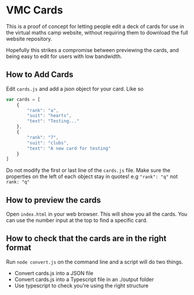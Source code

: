 # VMC Cards

This is a proof of concept for letting people edit a deck of cards for use in the virtual maths camp website, without requiring them to download the full website repository.

Hopefully this strikes a compromise between previewing the cards, and being easy to edit for users with low bandwidth.

## How to Add Cards

Edit ```cards.js``` and add a json object for your card. Like so

```javascript
var cards = [
    {
        "rank": "a",
        "suit": "hearts",
        "text": "Testing..."
    },
    {
        "rank": "7",
        "suit": "clubs",
        "text": "A new card for testing"
    }
]
```
Do not modify the first or last line of the ```cards.js``` file.
Make sure the properties on the left of each object stay in quotes! e.g ```"rank": "q"``` not ```rank: "q"```

## How to preview the cards
Open ```index.html``` in your web browser. This will show you all the cards.
You can use the number input at the top to find a specific card.

## How to check that the cards are in the right format

Run ```node convert.js``` on the command line and a script will do two things.
- Convert cards.js into a JSON file
- Convert cards.js into a Typescript file in an ./output folder
- Use typescript to check you're using the right structure